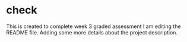 # check
This is created to complete week 3 graded assessment
I am editing the README file. Adding some more details about the project description.

